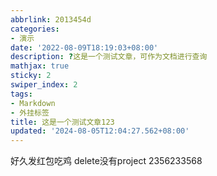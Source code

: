 ```yaml
---
abbrlink: 2013454d
categories:
- 演示
date: '2022-08-09T18:19:03+08:00'
description: ?这是一个测试文章，可作为文档进行查询
mathjax: true
sticky: 2
swiper_index: 2
tags:
- Markdown
- 外挂标签
title: 这是一个测试文章123
updated: '2024-08-05T12:04:27.562+08:00'
---
```

好久发红包吃鸡
delete没有project
2356233568
